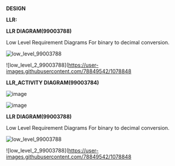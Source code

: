 **DESIGN**

**LLR:**


**LLR DIAGRAM(99003788)**

Low Level Requirement Diagrams For binary to decimal conversion.

![low_level_99003788](https://user-images.githubusercontent.com/78849542/107884731-9edd4200-6f1c-11eb-8632-0101a25ff16f.png)

![low_level_2_99003788](https://user-images.githubusercontent.com/78849542/1078848


**LLR_ACTIVITY DIAGRAM(99003784)**

![image](https://user-images.githubusercontent.com/78857077/110974505-9db8fc80-8384-11eb-8388-0363dbd358da.png)

![image](https://user-images.githubusercontent.com/78857588/111020350-33877280-83eb-11eb-8998-a80168d0f1c8.png)


**LLR DIAGRAM(99003788)**

Low Level Requirement Diagrams For binary to decimal conversion.

![low_level_99003788](https://user-images.githubusercontent.com/78849542/107884731-9edd4200-6f1c-11eb-8632-0101a25ff16f.png)

![low_level_2_99003788](https://user-images.githubusercontent.com/78849542/1078848

